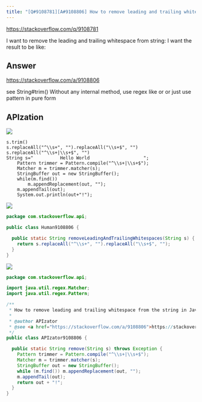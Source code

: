 ```yaml
---
title: "[Q#9108781][A#9108806] How to remove leading and trailing whitespace from the string in Java?"
---
```


https://stackoverflow.com/q/9108781

I want to remove the leading and trailing whitespace from string:
I want the result to be like:

## Answer

https://stackoverflow.com/a/9108806

see String#trim()
Without any internal method, use regex like
or
or just use pattern in pure form

## APIzation

<div class="code-3columns-row">

<div class="code-3columns-column">

<div><img src="/stackoverflow.png" /></div>

```plain
s.trim()
s.replaceAll("^\\s+", "").replaceAll("\\s+$", "")
s.replaceAll("^\\s+|\\s+$", "")
String s="          Hello World                    ";
    Pattern trimmer = Pattern.compile("^\\s+|\\s+$");
    Matcher m = trimmer.matcher(s);
    StringBuffer out = new StringBuffer();
    while(m.find())
        m.appendReplacement(out, "");
    m.appendTail(out);
    System.out.println(out+"!");
```

</div>

<div class="code-3columns-column">

<div><img src="/human.png" /></div>

```java
package com.stackoverflow.api;

public class Human9108806 {

  public static String removeLeadingAndTrailingWhitespaces(String s) {
    return s.replaceAll("^\\s+", "").replaceAll("\\s+$", "");
  }
}

```

</div>

<div class="code-3columns-column">

<div><img src="/apizator.png" /></div>

```java
package com.stackoverflow.api;

import java.util.regex.Matcher;
import java.util.regex.Pattern;

/**
 * How to remove leading and trailing whitespace from the string in Java?
 *
 * @author APIzator
 * @see <a href="https://stackoverflow.com/a/9108806">https://stackoverflow.com/a/9108806</a>
 */
public class APIzator9108806 {

  public static String remove(String s) throws Exception {
    Pattern trimmer = Pattern.compile("^\\s+|\\s+$");
    Matcher m = trimmer.matcher(s);
    StringBuffer out = new StringBuffer();
    while (m.find()) m.appendReplacement(out, "");
    m.appendTail(out);
    return out + "!";
  }
}

```

</div>

</div>